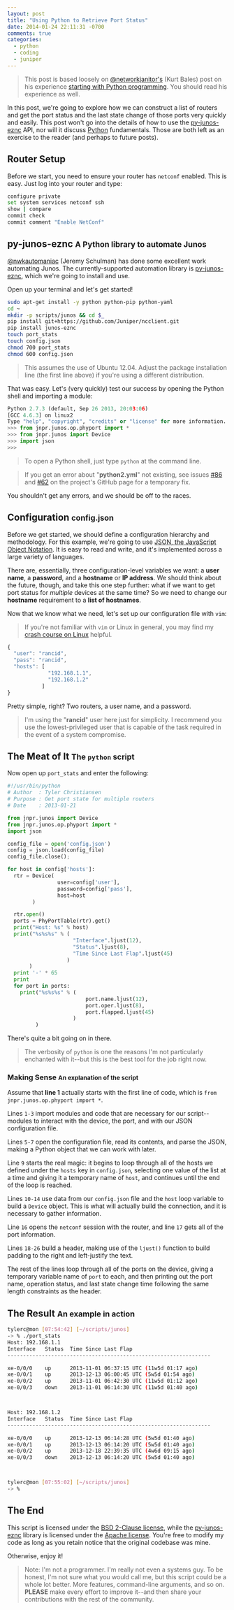 ```yaml
---
layout: post
title: "Using Python to Retrieve Port Status"
date: 2014-01-24 22:11:31 -0700
comments: true
categories:
  - python
  - coding
  - juniper
---
```


> This post is based loosely on [@networkjanitor's][1] (Kurt Bales) post
> on his experience [starting with Python programming][2].  You should
> read his experience as well.

In this post, we're going to explore how we can construct a list of
routers and get the port status and the last state change of those ports
very quickly and easily.  This post won't go into the details of how to
use the [py-junos-eznc][4] API, nor will it discuss [Python][5]
fundamentals.  Those are both left as an exercise to the reader (and
perhaps to future posts).

## Router Setup

Before we start, you need to ensure your router has `netconf` enabled.
This is easy.  Just log into your router and type:

``` bash
configure private
set system services netconf ssh
show | compare
commit check
commit comment "Enable NetConf"
```

## py-junos-eznc <small>A Python library to automate Junos</small>

[@nwkautomaniac][3] (Jeremy Schulman) has done some excellent work
automating Junos.  The currently-supported automation library is
[py-junos-eznc][4], which we're going to install and use.

<!-- more -->

Open up your terminal and let's get started!

``` bash
sudo apt-get install -y python python-pip python-yaml
cd ~
mkdir -p scripts/junos && cd $_
pip install git+https://github.com/Juniper/ncclient.git
pip install junos-eznc
touch port_stats
touch config.json
chmod 700 port_stats
chmod 600 config.json
```

> This assumes the use of Ubuntu 12.04.  Adjust the package installation
> line (the first line above) if you're using a different distribution.

That was easy.  Let's (very quickly) test our success by opening the
Python shell and importing a module:

``` python
Python 2.7.3 (default, Sep 26 2013, 20:03:06)
[GCC 4.6.3] on linux2
Type "help", "copyright", "credits" or "license" for more information.
>>> from jnpr.junos.op.phyport import *
>>> from jnpr.junos import Device
>>> import json
>>>
```

> To open a Python shell, just type `python` at the command line.

> If you get an error about "**python2.yml**" not existing, see issues
> [#86][6] and [#62][7] on the project's GitHub page for a temporary
> fix.

You shouldn't get any errors, and we should be off to the races.

## Configuration <small>config.json</small>

Before we get started, we should define a configuration hierarchy and
methodology.  For this example, we're going to use [JSON, the JavaScript
Object Notation][8].  It is easy to read and write, and it's implemented
across a large variety of languages.

There are, essentially, three configuration-level variables we want: a
**user name**, a **password**, and a **hostname** or **IP address**.  We
should think about the future, though, and take this one step further:
what if we want to get port status for _multiple_ devices at the same
time?  So we need to change our **hostname** requirement to a **list of
hostnames**.

Now that we know what we need, let's set up our configuration file with
`vim`:

> If you're not familiar with `vim` or Linux in general, you may find my
> [crash course on Linux][9] helpful.

``` javascript
{
  "user": "rancid",
  "pass": "rancid",
  "hosts": [
             "192.168.1.1",
             "192.168.1.2"
           ]
}
```

Pretty simple, right?  Two routers, a user name, and a password.

> I'm using the "**rancid**" user here just for simplicity.  I recommend
> you use the lowest-privileged user that is capable of the task
> required in the event of a system compromise.

## The Meat of It <small>The `python` script</small>

Now open up `port_stats` and enter the following:

``` python
#!/usr/bin/python
# Author  : Tyler Christiansen
# Purpose : Get port state for multiple routers
# Date    : 2013-01-21

from jnpr.junos import Device
from jnpr.junos.op.phyport import *
import json

config_file = open('config.json')
config = json.load(config_file)
config_file.close();

for host in config['hosts']:
  rtr = Device(
                user=config['user'],
                password=config['pass'],
                host=host
        )

  rtr.open()
  ports = PhyPortTable(rtr).get()
  print("Host: %s" % host)
  print("%s%s%s" % (
                     "Interface".ljust(12),
                     "Status".ljust(8),
                     "Time Since Last Flap".ljust(45)
                   )
       )
  print '-' * 65
  print
  for port in ports:
    print("%s%s%s" % (
                         port.name.ljust(12),
                         port.oper.ljust(8),
                         port.flapped.ljust(45)
                     )
         )
```

There's quite a bit going on in there.

> The verbosity of `python` is one the reasons I'm not particularly
> enchanted with it--but this is the best tool for the job right now.

### Making Sense <small>An explanation of the script</small>

Assume that **line 1** actually starts with the first line of code,
which is `from jnpr.junos.op.phyport import *`.

Lines `1-3` import modules and code that are necessary for our
script--modules to interact with the device, the port, and with our JSON
configuration file.

Lines `5-7` open the configuration file, read its contents, and parse
the JSON, making a Python object that we can work with later.

Line `9` starts the real magic: it begins to loop through all of the
hosts we defined under the `hosts` key in `config.json`, selecting one
value of the list at a time and giving it a temporary name of `host`,
and continues until the end of the loop is reached.

Lines `10-14` use data from our `config.json` file and the `host` loop
variable to build a `Device` object.  This is what will actually build
the connection, and it is necessary to gather information.

Line `16` opens the `netconf` session with the router, and line `17`
gets all of the port information.

Lines `18-26` build a header, making use of the `ljust()` function to
build padding to the right and left-justify the text.

The rest of the lines loop through all of the ports on the device,
giving a temporary variable name of `port` to each, and then printing
out the port name, operation status, and last state change time
following the same length constraints as the header.

## The Result <small>An example in action</small>

``` bash
tylerc@mon [07:54:42] [~/scripts/junos]
-> % ./port_stats
Host: 192.168.1.1
Interface   Status  Time Since Last Flap
-----------------------------------------------------------------

xe-0/0/0    up      2013-11-01 06:37:15 UTC (11w5d 01:17 ago)
xe-0/0/1    up      2013-12-13 06:00:45 UTC (5w5d 01:54 ago)
xe-0/0/2    up      2013-11-01 06:42:30 UTC (11w5d 01:12 ago)
xe-0/0/3    down    2013-11-01 06:14:30 UTC (11w5d 01:40 ago)



Host: 192.168.1.2
Interface   Status  Time Since Last Flap
-----------------------------------------------------------------

xe-0/0/0    up      2013-12-13 06:14:28 UTC (5w5d 01:40 ago)
xe-0/0/1    up      2013-12-13 06:14:20 UTC (5w5d 01:40 ago)
xe-0/0/2    up      2013-12-18 22:39:35 UTC (4w6d 09:15 ago)
xe-0/0/3    down    2013-12-13 06:14:20 UTC (5w5d 01:40 ago)



tylerc@mon [07:55:02] [~/scripts/junos]
-> %
```

## The End

This script is licensed under the [BSD 2-Clause license][10], while the
[py-junos-eznc][4] library is licensed under the [Apache license][11].
You're free to modify my code as long as you retain notice that the
original codebase was mine.

Otherwise, enjoy it!

> Note: I'm not a programmer.  I'm really not even a systems guy.  To be
> honest, I'm not sure what you would call me, but this script could be
> a whole lot better.  More features, command-line arguments, and so on.
> **PLEASE** make every effort to improve it--and then share your
> contributions with the rest of the community.


[1]: https://twitter.com/networkjanitor "Kurt Bales @networkjanitor"
[2]: http://www.network-janitor.net/2013/11/on-python-networks-and-the-py-junos-eznc-library/ "ON PYTHON, NETWORKS AND THE PY-JUNOS-EZNC LIBRARY"
[3]: https://twitter.com/nwkautomaniac "Jeremy Schulman @nwkautomaniac"
[4]: https://github.com/Juniper/py-junos-eznc "py-junos-eznc"
[5]: http://www.python.org/ "Python"
[6]: https://github.com/Juniper/py-junos-eznc/issues/86 "Issue #86"
[7]: https://github.com/Juniper/py-junos-eznc/issues/62 "Issue #62"
[8]: http://www.json.org/ "JSON"
[9]: /blog/linux-crash-course/ "Crash Course - Linux"
[10]: http://opensource.org/licenses/BSD-2-Clause "BSD 2-Clause License"
[11]: http://opensource.org/licenses/Apache-2.0 "Apache v2.0 License"
